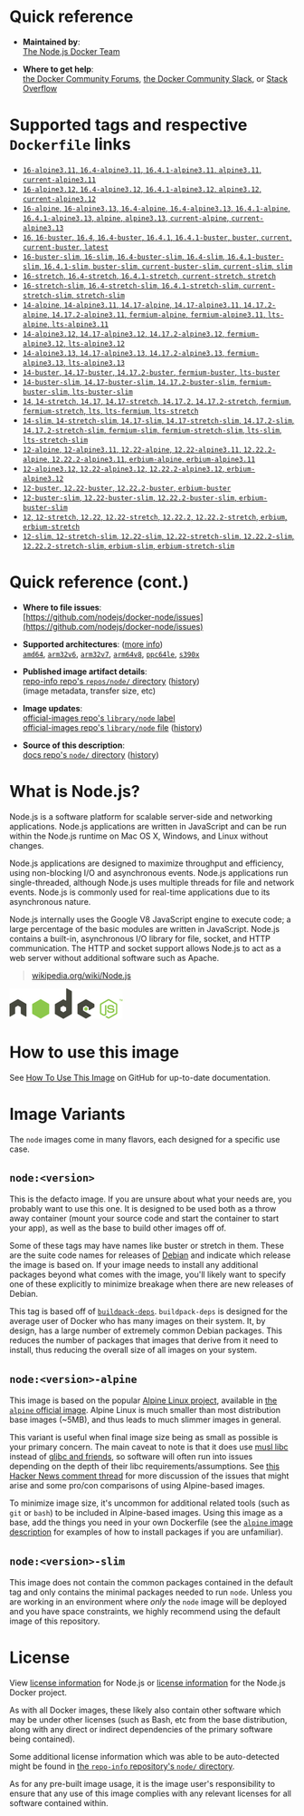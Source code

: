 <!--

********************************************************************************

WARNING:

    DO NOT EDIT "node/README.md"

    IT IS AUTO-GENERATED

    (from the other files in "node/" combined with a set of templates)

********************************************************************************

-->

# Quick reference

-	**Maintained by**:  
	[The Node.js Docker Team](https://github.com/nodejs/docker-node)

-	**Where to get help**:  
	[the Docker Community Forums](https://forums.docker.com/), [the Docker Community Slack](https://dockr.ly/slack), or [Stack Overflow](https://stackoverflow.com/search?tab=newest&q=docker)

# Supported tags and respective `Dockerfile` links

-	[`16-alpine3.11`, `16.4-alpine3.11`, `16.4.1-alpine3.11`, `alpine3.11`, `current-alpine3.11`](https://github.com/nodejs/docker-node/blob/71f47ea79d8d947dda14f8f18f4c93be66054229/16/alpine3.11/Dockerfile)
-	[`16-alpine3.12`, `16.4-alpine3.12`, `16.4.1-alpine3.12`, `alpine3.12`, `current-alpine3.12`](https://github.com/nodejs/docker-node/blob/71f47ea79d8d947dda14f8f18f4c93be66054229/16/alpine3.12/Dockerfile)
-	[`16-alpine`, `16-alpine3.13`, `16.4-alpine`, `16.4-alpine3.13`, `16.4.1-alpine`, `16.4.1-alpine3.13`, `alpine`, `alpine3.13`, `current-alpine`, `current-alpine3.13`](https://github.com/nodejs/docker-node/blob/71f47ea79d8d947dda14f8f18f4c93be66054229/16/alpine3.13/Dockerfile)
-	[`16`, `16-buster`, `16.4`, `16.4-buster`, `16.4.1`, `16.4.1-buster`, `buster`, `current`, `current-buster`, `latest`](https://github.com/nodejs/docker-node/blob/71f47ea79d8d947dda14f8f18f4c93be66054229/16/buster/Dockerfile)
-	[`16-buster-slim`, `16-slim`, `16.4-buster-slim`, `16.4-slim`, `16.4.1-buster-slim`, `16.4.1-slim`, `buster-slim`, `current-buster-slim`, `current-slim`, `slim`](https://github.com/nodejs/docker-node/blob/71f47ea79d8d947dda14f8f18f4c93be66054229/16/buster-slim/Dockerfile)
-	[`16-stretch`, `16.4-stretch`, `16.4.1-stretch`, `current-stretch`, `stretch`](https://github.com/nodejs/docker-node/blob/71f47ea79d8d947dda14f8f18f4c93be66054229/16/stretch/Dockerfile)
-	[`16-stretch-slim`, `16.4-stretch-slim`, `16.4.1-stretch-slim`, `current-stretch-slim`, `stretch-slim`](https://github.com/nodejs/docker-node/blob/71f47ea79d8d947dda14f8f18f4c93be66054229/16/stretch-slim/Dockerfile)
-	[`14-alpine`, `14-alpine3.11`, `14.17-alpine`, `14.17-alpine3.11`, `14.17.2-alpine`, `14.17.2-alpine3.11`, `fermium-alpine`, `fermium-alpine3.11`, `lts-alpine`, `lts-alpine3.11`](https://github.com/nodejs/docker-node/blob/71f47ea79d8d947dda14f8f18f4c93be66054229/14/alpine3.11/Dockerfile)
-	[`14-alpine3.12`, `14.17-alpine3.12`, `14.17.2-alpine3.12`, `fermium-alpine3.12`, `lts-alpine3.12`](https://github.com/nodejs/docker-node/blob/71f47ea79d8d947dda14f8f18f4c93be66054229/14/alpine3.12/Dockerfile)
-	[`14-alpine3.13`, `14.17-alpine3.13`, `14.17.2-alpine3.13`, `fermium-alpine3.13`, `lts-alpine3.13`](https://github.com/nodejs/docker-node/blob/71f47ea79d8d947dda14f8f18f4c93be66054229/14/alpine3.13/Dockerfile)
-	[`14-buster`, `14.17-buster`, `14.17.2-buster`, `fermium-buster`, `lts-buster`](https://github.com/nodejs/docker-node/blob/71f47ea79d8d947dda14f8f18f4c93be66054229/14/buster/Dockerfile)
-	[`14-buster-slim`, `14.17-buster-slim`, `14.17.2-buster-slim`, `fermium-buster-slim`, `lts-buster-slim`](https://github.com/nodejs/docker-node/blob/71f47ea79d8d947dda14f8f18f4c93be66054229/14/buster-slim/Dockerfile)
-	[`14`, `14-stretch`, `14.17`, `14.17-stretch`, `14.17.2`, `14.17.2-stretch`, `fermium`, `fermium-stretch`, `lts`, `lts-fermium`, `lts-stretch`](https://github.com/nodejs/docker-node/blob/71f47ea79d8d947dda14f8f18f4c93be66054229/14/stretch/Dockerfile)
-	[`14-slim`, `14-stretch-slim`, `14.17-slim`, `14.17-stretch-slim`, `14.17.2-slim`, `14.17.2-stretch-slim`, `fermium-slim`, `fermium-stretch-slim`, `lts-slim`, `lts-stretch-slim`](https://github.com/nodejs/docker-node/blob/71f47ea79d8d947dda14f8f18f4c93be66054229/14/stretch-slim/Dockerfile)
-	[`12-alpine`, `12-alpine3.11`, `12.22-alpine`, `12.22-alpine3.11`, `12.22.2-alpine`, `12.22.2-alpine3.11`, `erbium-alpine`, `erbium-alpine3.11`](https://github.com/nodejs/docker-node/blob/71f47ea79d8d947dda14f8f18f4c93be66054229/12/alpine3.11/Dockerfile)
-	[`12-alpine3.12`, `12.22-alpine3.12`, `12.22.2-alpine3.12`, `erbium-alpine3.12`](https://github.com/nodejs/docker-node/blob/71f47ea79d8d947dda14f8f18f4c93be66054229/12/alpine3.12/Dockerfile)
-	[`12-buster`, `12.22-buster`, `12.22.2-buster`, `erbium-buster`](https://github.com/nodejs/docker-node/blob/71f47ea79d8d947dda14f8f18f4c93be66054229/12/buster/Dockerfile)
-	[`12-buster-slim`, `12.22-buster-slim`, `12.22.2-buster-slim`, `erbium-buster-slim`](https://github.com/nodejs/docker-node/blob/71f47ea79d8d947dda14f8f18f4c93be66054229/12/buster-slim/Dockerfile)
-	[`12`, `12-stretch`, `12.22`, `12.22-stretch`, `12.22.2`, `12.22.2-stretch`, `erbium`, `erbium-stretch`](https://github.com/nodejs/docker-node/blob/71f47ea79d8d947dda14f8f18f4c93be66054229/12/stretch/Dockerfile)
-	[`12-slim`, `12-stretch-slim`, `12.22-slim`, `12.22-stretch-slim`, `12.22.2-slim`, `12.22.2-stretch-slim`, `erbium-slim`, `erbium-stretch-slim`](https://github.com/nodejs/docker-node/blob/71f47ea79d8d947dda14f8f18f4c93be66054229/12/stretch-slim/Dockerfile)

# Quick reference (cont.)

-	**Where to file issues**:  
	[https://github.com/nodejs/docker-node/issues](https://github.com/nodejs/docker-node/issues)

-	**Supported architectures**: ([more info](https://github.com/docker-library/official-images#architectures-other-than-amd64))  
	[`amd64`](https://hub.docker.com/r/amd64/node/), [`arm32v6`](https://hub.docker.com/r/arm32v6/node/), [`arm32v7`](https://hub.docker.com/r/arm32v7/node/), [`arm64v8`](https://hub.docker.com/r/arm64v8/node/), [`ppc64le`](https://hub.docker.com/r/ppc64le/node/), [`s390x`](https://hub.docker.com/r/s390x/node/)

-	**Published image artifact details**:  
	[repo-info repo's `repos/node/` directory](https://github.com/docker-library/repo-info/blob/master/repos/node) ([history](https://github.com/docker-library/repo-info/commits/master/repos/node))  
	(image metadata, transfer size, etc)

-	**Image updates**:  
	[official-images repo's `library/node` label](https://github.com/docker-library/official-images/issues?q=label%3Alibrary%2Fnode)  
	[official-images repo's `library/node` file](https://github.com/docker-library/official-images/blob/master/library/node) ([history](https://github.com/docker-library/official-images/commits/master/library/node))

-	**Source of this description**:  
	[docs repo's `node/` directory](https://github.com/docker-library/docs/tree/master/node) ([history](https://github.com/docker-library/docs/commits/master/node))

# What is Node.js?

Node.js is a software platform for scalable server-side and networking applications. Node.js applications are written in JavaScript and can be run within the Node.js runtime on Mac OS X, Windows, and Linux without changes.

Node.js applications are designed to maximize throughput and efficiency, using non-blocking I/O and asynchronous events. Node.js applications run single-threaded, although Node.js uses multiple threads for file and network events. Node.js is commonly used for real-time applications due to its asynchronous nature.

Node.js internally uses the Google V8 JavaScript engine to execute code; a large percentage of the basic modules are written in JavaScript. Node.js contains a built-in, asynchronous I/O library for file, socket, and HTTP communication. The HTTP and socket support allows Node.js to act as a web server without additional software such as Apache.

> [wikipedia.org/wiki/Node.js](https://en.wikipedia.org/wiki/Node.js)

![logo](https://raw.githubusercontent.com/docker-library/docs/01c12653951b2fe592c1f93a13b4e289ada0e3a1/node/logo.png)

# How to use this image

See [How To Use This Image](https://github.com/nodejs/docker-node/blob/master/README.md#how-to-use-this-image) on GitHub for up-to-date documentation.

# Image Variants

The `node` images come in many flavors, each designed for a specific use case.

## `node:<version>`

This is the defacto image. If you are unsure about what your needs are, you probably want to use this one. It is designed to be used both as a throw away container (mount your source code and start the container to start your app), as well as the base to build other images off of.

Some of these tags may have names like buster or stretch in them. These are the suite code names for releases of [Debian](https://wiki.debian.org/DebianReleases) and indicate which release the image is based on. If your image needs to install any additional packages beyond what comes with the image, you'll likely want to specify one of these explicitly to minimize breakage when there are new releases of Debian.

This tag is based off of [`buildpack-deps`](https://hub.docker.com/_/buildpack-deps/). `buildpack-deps` is designed for the average user of Docker who has many images on their system. It, by design, has a large number of extremely common Debian packages. This reduces the number of packages that images that derive from it need to install, thus reducing the overall size of all images on your system.

## `node:<version>-alpine`

This image is based on the popular [Alpine Linux project](https://alpinelinux.org), available in [the `alpine` official image](https://hub.docker.com/_/alpine). Alpine Linux is much smaller than most distribution base images (~5MB), and thus leads to much slimmer images in general.

This variant is useful when final image size being as small as possible is your primary concern. The main caveat to note is that it does use [musl libc](https://musl.libc.org) instead of [glibc and friends](https://www.etalabs.net/compare_libcs.html), so software will often run into issues depending on the depth of their libc requirements/assumptions. See [this Hacker News comment thread](https://news.ycombinator.com/item?id=10782897) for more discussion of the issues that might arise and some pro/con comparisons of using Alpine-based images.

To minimize image size, it's uncommon for additional related tools (such as `git` or `bash`) to be included in Alpine-based images. Using this image as a base, add the things you need in your own Dockerfile (see the [`alpine` image description](https://hub.docker.com/_/alpine/) for examples of how to install packages if you are unfamiliar).

## `node:<version>-slim`

This image does not contain the common packages contained in the default tag and only contains the minimal packages needed to run `node`. Unless you are working in an environment where *only* the `node` image will be deployed and you have space constraints, we highly recommend using the default image of this repository.

# License

View [license information](https://github.com/nodejs/node/blob/master/LICENSE) for Node.js or [license information](https://github.com/nodejs/docker-node/blob/master/LICENSE) for the Node.js Docker project.

As with all Docker images, these likely also contain other software which may be under other licenses (such as Bash, etc from the base distribution, along with any direct or indirect dependencies of the primary software being contained).

Some additional license information which was able to be auto-detected might be found in [the `repo-info` repository's `node/` directory](https://github.com/docker-library/repo-info/tree/master/repos/node).

As for any pre-built image usage, it is the image user's responsibility to ensure that any use of this image complies with any relevant licenses for all software contained within.
